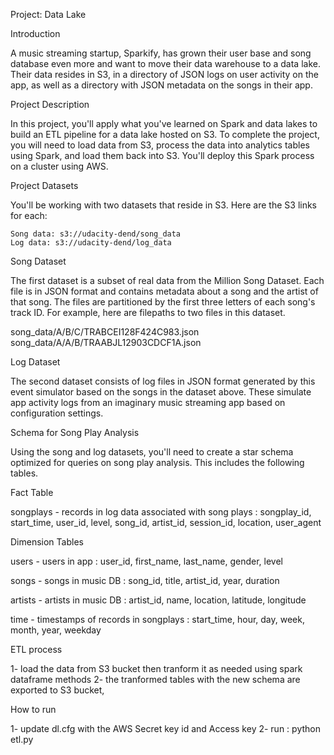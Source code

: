 Project: Data Lake

Introduction

A music streaming startup, Sparkify, has grown their user base and song database even more and want to move their data warehouse to a data lake. Their data resides in S3, in a directory of JSON logs on user activity on the app, as well as a directory with JSON metadata on the songs in their app.


Project Description

In this project, you'll apply what you've learned on Spark and data lakes to build an ETL pipeline for a data lake hosted on S3. To complete the project, you will need to load data from S3, process the data into analytics tables using Spark, and load them back into S3. You'll deploy this Spark process on a cluster using AWS.


Project Datasets

You'll be working with two datasets that reside in S3. Here are the S3 links for each:

    Song data: s3://udacity-dend/song_data
    Log data: s3://udacity-dend/log_data

Song Dataset

The first dataset is a subset of real data from the Million Song Dataset. Each file is in JSON format and contains metadata about a song and the artist of that song. The files are partitioned by the first three letters of each song's track ID. For example, here are filepaths to two files in this dataset.

song_data/A/B/C/TRABCEI128F424C983.json
song_data/A/A/B/TRAABJL12903CDCF1A.json


Log Dataset

The second dataset consists of log files in JSON format generated by this event simulator based on the songs in the dataset above. These simulate app activity logs from an imaginary music streaming app based on configuration settings.


Schema for Song Play Analysis

Using the song and log datasets, you'll need to create a star schema optimized for queries on song play analysis. This includes the following tables.

Fact Table

songplays - records in log data associated with song plays : songplay_id, start_time, user_id, level, song_id, artist_id, session_id, location, user_agent

Dimension Tables

users - users in app : user_id, first_name, last_name, gender, level

songs - songs in music DB : song_id, title, artist_id, year, duration

artists - artists in music DB : artist_id, name, location, latitude, longitude

time - timestamps of records in songplays : start_time, hour, day, week, month, year, weekday



ETL process

1- load the data from S3 bucket then tranform it as needed using spark dataframe methods
2- the tranformed tables with the new schema are exported to S3 bucket,

How to run

1- update dl.cfg with the AWS Secret key id and Access key
2- run : python etl.py
  

